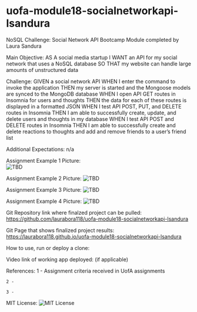 # uofa-module18-socialnetworkapi-lsandura
NoSQL Challenge: Social Network API Bootcamp Module completed by Laura Sandura

Main Objective: 
AS A social media startup
I WANT an API for my social network that uses a NoSQL database
SO THAT my website can handle large amounts of unstructured data

Challenge: 
GIVEN a social network API
WHEN I enter the command to invoke the application
THEN my server is started and the Mongoose models are synced to the MongoDB database
WHEN I open API GET routes in Insomnia for users and thoughts
THEN the data for each of these routes is displayed in a formatted JSON
WHEN I test API POST, PUT, and DELETE routes in Insomnia
THEN I am able to successfully create, update, and delete users and thoughts in my database
WHEN I test API POST and DELETE routes in Insomnia
THEN I am able to successfully create and delete reactions to thoughts and add and remove friends to a user’s friend list

Additional Expectations:
n/a


Assignment Example 1 Picture:    
    ![TBD](public/assets/website1.jpg)

Assignment Example 2 Picture:
    ![TBD](public/assets/website2.jpg)

Assignment Example 3 Picture:
    ![TBD](public/assets/website3.jpg)

Assignment Example 4 Picture:
    ![TBD](public/assets/website4.jpg)

Git Repository link where finalzed project can be pulled:
    https://github.com/laurabora118/uofa-module18-socialnetworkapi-lsandura   


Git Page that shows finalized project results:
    https://laurabora118.github.io/uofa-module18-socialnetworkapi-lsandura  


How to use, run or deploy a clone:



Video link of working app deployed: (if applicable)



References:
    1 - Assignment criteria received in UofA assignments

    2 -

    3 -

MIT License: 
    ![MIT License](assets/mitlicense.jpg)
